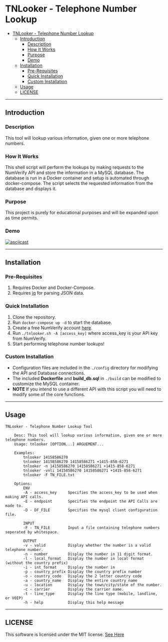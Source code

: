 
# TNLooker - Telephone Number Lookup

- [TNLooker - Telephone Number Lookup](#tnlooker---telephone-number-lookup)
  - [Introduction](#introduction)
    - [Description](#description)
    - [How It Works](#how-it-works)
    - [Purpose](#purpose)
    - [Demo](#demo)
  - [Installation](#installation)
    - [Pre-Requisites](#pre-requisites)
    - [Quick Installation](#quick-installation)
    - [Custom Installation](#custom-installation)
  - [Usage](#usage)
  - [LICENSE](#license)

---
## Introduction 

### Description 
This tool will lookup various information, given one or more telephone numbers.

### How It Works
This shell script will perform the lookups by making requests to the NumVerify API and store the information in a MySQL database. The database is run in a Docker container and setup is automated through docker-compose. The script selects the requested information from the database and displays it. 

### Purpose
This project is purely for educational purposes and will be expanded upon as time permits. 

### Demo
[![asciicast](https://asciinema.org/a/diNog3rF3Rh1uoN5TYRhcNU55.svg)](https://asciinema.org/a/diNog3rF3Rh1uoN5TYRhcNU55)

<script id="asciicast-diNog3rF3Rh1uoN5TYRhcNU55" src="https://asciinema.org/a/diNog3rF3Rh1uoN5TYRhcNU55.js" async></script>

---
## Installation
### Pre-Requisites
1. Requires Docker and Docker-Compose. 
2. Requires [jq][2] for parsing JSON data. 

### Quick Installation
1. Clone the repository.
2. Run `docker-compose up -d` to start the database.
3. Create a free NumVerify account [here][1].
4. Run `./tnlooker.sh -A [access_key]` where access_key is your API key from NumVerify.
5. Start performing telephone number lookups! 

### Custom Installation
* Configuration files are included in the `./config` directory for modifying the API and Database connections. 
* The included **Dockerfile** and **build_db.sql** in `./build` can be modified to customize the MySQL container.
* **NOTE** If you intend to use a different API with this script you will need to modify some of the core functions. 

[1]: https://numverify.com/product
[2]: https://linuxcommandlibrary.com/man/jq
[3]: https://github.com/Insecure88/tnlooker/blob/master/LICENSE

---

## Usage
```
TNLooker - Telephone Number Lookup Tool

    Desc: This tool will lookup various information, given one or more telephone numbers. 
    Usage: tnlooker [OPTION...] ARGUEMENT...

    Examples:
        tnlooker 14158586270
        tnlooker 14158586270 14158586271 +1415-858-6271
        tnlooker -n 14158586270 14158586271 +1415-858-6271
        tnlooker -vnli 14158586270 14158586271 +1415-858-6271
        tnlooker -F TN_FILE.txt

    Options:
        ENV
        -A - access_key     Specifies the access_key to be used when making API calls.
        -E - endpoint       Specifies the endpoint the API Calls are made to.
        -D - DF_FILE        Specifies the mysql client configuration file.

        INPUT
        -F - TN_FILE        Input a file containing telephone numbers seperated by whitespace.

        OUTPUT
        -v - valid          Display whether the number is a valid telephone number.
        -n - number         Display the number in 11 digit format.
        -l - local_format   Display the number in local format (without the country prefix)
        -i - int_format     Display the number in
        -p - country_prefix Display the country prefix number
        -o - country_code   Display the 2 letter country code
        -a - country_name   Display the entire country name
        -u - location       Display the town/city/state of the number.
        -c - carrier        Display the carrier name.
        -t - line_type      Display the line type (mobile, landline, or VOIP)
        -h - help           Display this help message
```

---
## LICENSE
This software is licensed under the MIT license. [See Here][3]